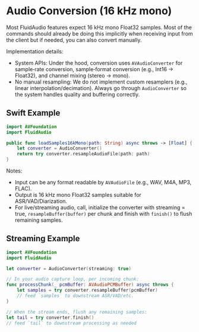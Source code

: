 # Audio Conversion (16 kHz mono)

Most FluidAudio features expect 16 kHz mono Float32 samples. Most of the commands should already be doing this implicitly when receiving input from the client but if needed, you can also convert manually.

Implementation details:

- System APIs: Under the hood, conversion uses `AVAudioConverter` for sample‑rate conversion, sample‑format conversion
  (e.g., Int16 → Float32), and channel mixing (stereo → mono).
- No manual resampling: We do not implement custom resamplers (e.g., linear interpolation/decimation). Always go through
  `AudioConverter` so the system handles quality and buffering correctly.

## Swift Example

```swift
import AVFoundation
import FluidAudio

public func loadSamples16kMono(path: String) async throws -> [Float] {
    let converter = AudioConverter()
    return try converter.resampleAudioFile(path: path)
}
```

Notes:
- Input can be any format readable by `AVAudioFile` (e.g., WAV, M4A, MP3, FLAC).
- Output is 16 kHz mono Float32 samples suitable for ASR/VAD/Diarization.
- For live/streaming audio, call, initialize the converter with streaming = true, `resampleBuffer(buffer)` per chunk and finish with
  `finish()` to flush remaining samples.

## Streaming Example

```swift
import AVFoundation
import FluidAudio

let converter = AudioConverter(streaming: true)

// In your audio capture loop, per incoming chunk:
func processChunk(_ pcmBuffer: AVAudioPCMBuffer) async throws {
    let samples = try converter.resampleBuffer(pcmBuffer)
    // feed `samples` to downstream ASR/VAD/etc.
}

// When the stream ends, flush any remaining samples:
let tail = try converter.finish()
// feed `tail` to downstream processing as needed
```
